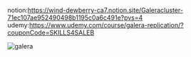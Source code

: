 notion:https://wind-dewberry-ca7.notion.site/Galeracluster-71ec107ae952490498b1195c0a6c491e?pvs=4
udemy:https://www.udemy.com/course/galera-replication/?couponCode=SKILLS4SALEB

![galera](https://github.com/user-attachments/assets/1bf97ee0-a5d5-4d5b-9cfe-9e0a83af2751)
